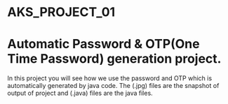# AKS_PROJECT_01
# Automatic Password & OTP(One Time Password) generation project.
In this project you will see how we use the password and OTP which is automatically generated by java code.
The (.jpg) files are the snapshot of output of project and (.java) files are the java files.
